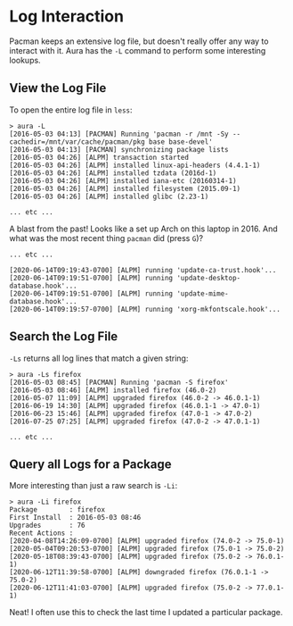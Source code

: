 # Log Interaction

Pacman keeps an extensive log file, but doesn't really offer any way to interact
with it. Aura has the `-L` command to perform some interesting lookups.

## View the Log File

To open the entire log file in `less`:

```
> aura -L
[2016-05-03 04:13] [PACMAN] Running 'pacman -r /mnt -Sy --cachedir=/mnt/var/cache/pacman/pkg base base-devel'
[2016-05-03 04:13] [PACMAN] synchronizing package lists
[2016-05-03 04:26] [ALPM] transaction started
[2016-05-03 04:26] [ALPM] installed linux-api-headers (4.4.1-1)
[2016-05-03 04:26] [ALPM] installed tzdata (2016d-1)
[2016-05-03 04:26] [ALPM] installed iana-etc (20160314-1)
[2016-05-03 04:26] [ALPM] installed filesystem (2015.09-1)
[2016-05-03 04:26] [ALPM] installed glibc (2.23-1)

... etc ...
```

A blast from the past! Looks like a set up Arch on this laptop in 2016.
And what was the most recent thing `pacman` did (press `G`)?

```
... etc ...

[2020-06-14T09:19:43-0700] [ALPM] running 'update-ca-trust.hook'...
[2020-06-14T09:19:51-0700] [ALPM] running 'update-desktop-database.hook'...
[2020-06-14T09:19:51-0700] [ALPM] running 'update-mime-database.hook'...
[2020-06-14T09:19:57-0700] [ALPM] running 'xorg-mkfontscale.hook'...
```

## Search the Log File

`-Ls` returns all log lines that match a given string:

```
> aura -Ls firefox
[2016-05-03 08:45] [PACMAN] Running 'pacman -S firefox'
[2016-05-03 08:46] [ALPM] installed firefox (46.0-2)
[2016-05-07 11:09] [ALPM] upgraded firefox (46.0-2 -> 46.0.1-1)
[2016-06-19 14:30] [ALPM] upgraded firefox (46.0.1-1 -> 47.0-1)
[2016-06-23 15:46] [ALPM] upgraded firefox (47.0-1 -> 47.0-2)
[2016-07-25 07:25] [ALPM] upgraded firefox (47.0-2 -> 47.0.1-1)

... etc ...
```

## Query all Logs for a Package

More interesting than just a raw search is `-Li`:

```
> aura -Li firefox
Package        : firefox
First Install  : 2016-05-03 08:46
Upgrades       : 76
Recent Actions :
[2020-04-08T14:26:09-0700] [ALPM] upgraded firefox (74.0-2 -> 75.0-1)
[2020-05-04T09:20:53-0700] [ALPM] upgraded firefox (75.0-1 -> 75.0-2)
[2020-05-18T08:39:43-0700] [ALPM] upgraded firefox (75.0-2 -> 76.0.1-1)
[2020-06-12T11:39:58-0700] [ALPM] downgraded firefox (76.0.1-1 -> 75.0-2)
[2020-06-12T11:41:03-0700] [ALPM] upgraded firefox (75.0-2 -> 77.0.1-1)
```

Neat! I often use this to check the last time I updated a particular package.
